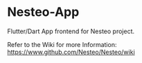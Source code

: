 # Nesteo-App

Flutter/Dart App frontend for Nesteo project.

Refer to the Wiki for more Information: https://www.github.com/Nesteo/Nesteo/wiki
